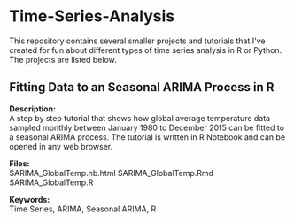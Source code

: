# Time-Series-Analysis
This repository contains several smaller projects and tutorials that I've created for fun about different types of time series analysis in R or Python. 
The projects are listed below.

## Fitting Data to an Seasonal ARIMA Process in R

**Description:**  
A step by step tutorial that shows how global average temperature data sampled monthly between January 1980 to December 2015
can be fitted to a seasonal ARIMA process. The tutorial is written in R Notebook and can be opened in any web browser.  

**Files:**  
SARIMA_GlobalTemp.nb.html 
SARIMA_GlobalTemp.Rmd  
SARIMA_GlobalTemp.R  

**Keywords:**   
Time Series, ARIMA, Seasonal ARIMA, R    





